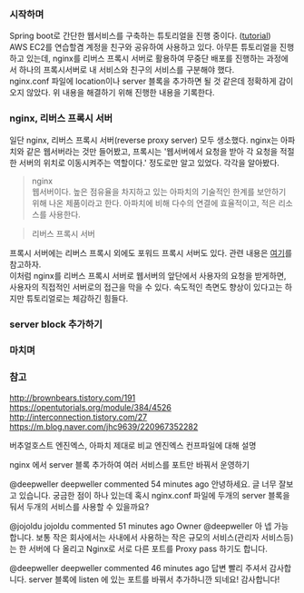 ### 시작하며
Spring boot로 간단한 웹서비스를 구축하는 튜토리얼을 진행 중이다. ([tutorial](http://jojoldu.tistory.com/250?category=635883))  
AWS EC2를 연습할겸 계정을 친구와 공유하여 사용하고 있다. 아무튼 튜토리얼을 진행하고 있는데, nginx를 리버스 프록시 서버로 활용하여 무중단 배포를 진행하는 과정에서 하나의 프록시서버로 내 서비스와 친구의 서비스를 구분해야 했다.  
nginx.conf 파일에 location이나 server 블록을 추가하면 될 것 같은데 정확하게 감이 오지 않았다. 위 내용을 해결하기 위해 진행한 내용을 기록한다.

### nginx, 리버스 프록시 서버
일단 nginx, 리버스 프록시 서버(reverse proxy server) 모두 생소했다. nginx는 아파치와 같은 웹서버라는 것만 들어봤고, 프록시는 '웹서버에서 요청을 받아 각 요청을 적절한 서버의 위치로 이동시켜주는 역할이다.' 정도로만 알고 있었다. 각각을 알아봤다.
> nginx   
> 웹서버이다. 높은 점유율을 차지하고 있는 아파치의 기술적인 한계를 보안하기 위해 나온 제품이라고 한다.
> 아파치에 비해 다수의 연결에 효율적이고, 적은 리소스를 사용한다. 

> 리버스 프록시 서버  
> 

프록시 서버에는 리버스 프록시 외에도 포워드 프록시 서버도 있다. 관련 내용은 [여기](http://brownbears.tistory.com/191)를 참고하자.  
이처럼 nginx를 리버스 프록시 서버로 웹서버의 앞단에서 사용자의 요청을 받게하면, 사용자의 직접적인 서버로의 접근을 막을 수 있다. 속도적인 측면도 향상이 있다고는 하지만 튜토리얼로는 체감하긴 힘들다.

### server block 추가하기

### 마치며


### 참고
http://brownbears.tistory.com/191
https://opentutorials.org/module/384/4526
http://interconnection.tistory.com/27
https://m.blog.naver.com/jhc9639/220967352282



버추얼호스트
엔진엑스, 아파치 제대로 비교
엔진엑스 컨프파일에 대해 설명

nginx 에서 server 블록 추가하여
여러 서비스를 포트만 바꿔서 운영하기

@deepweller
deepweller commented 54 minutes ago
안녕하세요. 글 너무 잘보고 있습니다.
궁금한 점이 하나 있는데 혹시 nginx.conf 파일에 두개의 server 블록을 둬서 두개의 서비스를 사용할 수 있을까요?

@jojoldu
jojoldu commented 51 minutes ago
Owner
@deepweller 아 넵 가능합니다.
보통 작은 회사에서는 사내에서 사용하는 작은 규모의 서비스(관리자 서비스등)는 한 서버에 다 올리고 Nginx로 서로 다른 포트를 Proxy pass 하기도 합니다.

@deepweller
deepweller commented 46 minutes ago
답변 빨리 주셔서 감사합니다.
server 블록에 listen 에 있는 포트를 바꿔서 추가하니깐 되네요!
감사합니다!